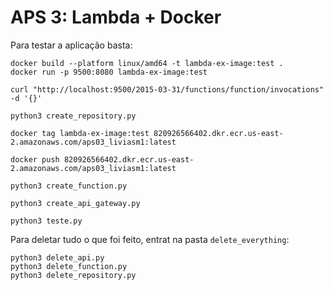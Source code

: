 # APS 3: Lambda + Docker

Para testar a aplicação basta:

```
docker build --platform linux/amd64 -t lambda-ex-image:test .
docker run -p 9500:8080 lambda-ex-image:test

curl "http://localhost:9500/2015-03-31/functions/function/invocations" -d '{}'

python3 create_repository.py

docker tag lambda-ex-image:test 820926566402.dkr.ecr.us-east-2.amazonaws.com/aps03_liviasm1:latest

docker push 820926566402.dkr.ecr.us-east-2.amazonaws.com/aps03_liviasm1:latest

python3 create_function.py

python3 create_api_gateway.py

python3 teste.py

```

Para deletar tudo o que foi feito, entrat na pasta `delete_everything`:

```
python3 delete_api.py
python3 delete_function.py
python3 delete_repository.py


```